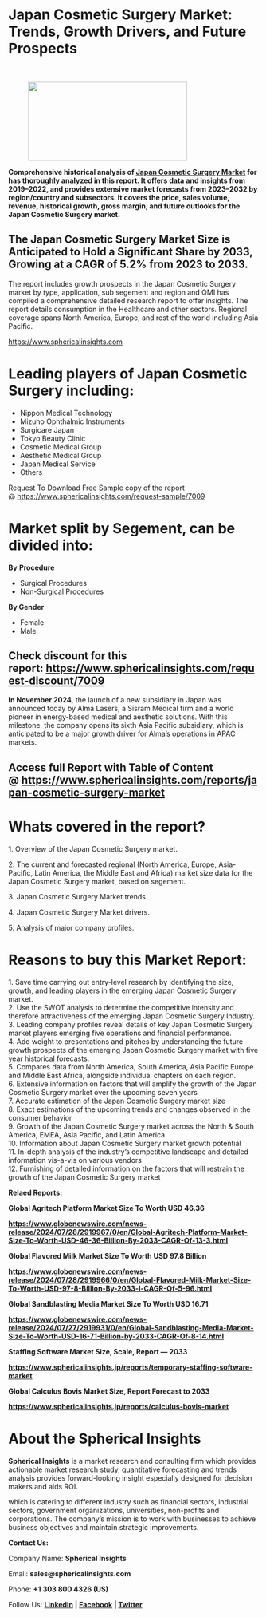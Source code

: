 <h1 id="296e" class="pw-post-title fo fp fq bf fr fs ft fu fv fw fx fy fz ga gb gc gd ge gf gg gh gi gj gk gl gm gn go gp gq bk" data-testid="storyTitle" data-selectable-paragraph="">Japan Cosmetic Surgery Market: Trends, Growth Drivers, and Future Prospects</h1>
<div>
<div class="speechify-ignore ab cp">
<div class="speechify-ignore bh l">
<div class="gr gs gt gu gv ab">
<div>
<div class="ab gw">
<div>
<div class="bm">
<div class="l gx gy by gz ha">&nbsp;</div>
<div class="l gx gy by gz ha">
<figure class="ld le lf lg lh li la lb paragraph-image">
<div class="la lb lc"><picture><img class="bh ki lj c" src="https://miro.medium.com/v2/resize:fit:526/1*O_V9-kWiJGryjkH2Fg_8jA.jpeg" alt="" width="319" height="158" /></picture></div>
</figure>
<p id="c18e" class="pw-post-body-paragraph lk ll fq lm b ln lo lp lq lr ls lt lu lv lw lx ly lz ma mb mc md me mf mg mh fj bk" data-selectable-paragraph=""><strong class="lm fr">Comprehensive historical analysis of&nbsp;</strong><a class="af mi" href="https://www.sphericalinsights.com/reports/japan-cosmetic-surgery-market" target="_blank" rel="noopener ugc nofollow"><strong class="lm fr">Japan Cosmetic Surgery Market</strong></a><strong class="lm fr">&nbsp;for has thoroughly analyzed in this report. It offers data and insights from 2019&ndash;2022, and provides extensive market forecasts from 2023&ndash;2032 by region/country and subsectors. It covers the price, sales volume, revenue, historical growth, gross margin, and future outlooks for the Japan Cosmetic Surgery market.</strong></p>
<h2 id="67bf" class="mj mk fq bf ml mm mn mo mp mq mr ms mt lv mu mv mw lz mx my mz md na nb nc nd bk" data-selectable-paragraph="">The Japan Cosmetic Surgery Market Size is Anticipated to Hold a Significant Share by 2033, Growing at a CAGR of 5.2% from 2023 to 2033.</h2>
<p id="5e99" class="pw-post-body-paragraph lk ll fq lm b ln ne lp lq lr nf lt lu lv ng lx ly lz nh mb mc md ni mf mg mh fj bk" data-selectable-paragraph="">The report includes growth prospects in the Japan Cosmetic Surgery market by type, application, sub segement and region and QMI has compiled a comprehensive detailed research report to offer insights. The report details consumption in the Healthcare and other sectors. Regional coverage spans North America, Europe, and rest of the world including Asia Pacific.</p>
<p id="2508" class="pw-post-body-paragraph lk ll fq lm b ln lo lp lq lr ls lt lu lv lw lx ly lz ma mb mc md me mf mg mh fj bk" data-selectable-paragraph=""><a class="af mi" href="https://www.sphericalinsights.com/" target="_blank" rel="noopener ugc nofollow">https://www.sphericalinsights.com</a></p>
<h1 id="33ac" class="nj mk fq bf ml nk nl nm mp nn no np mt nq nr ns nt nu nv nw nx ny nz oa ob oc bk" data-selectable-paragraph="">Leading players of Japan Cosmetic Surgery including:</h1>
<ul class="">
<li id="a461" class="lk ll fq lm b ln ne lp lq lr nf lt lu lv ng lx ly lz nh mb mc md ni mf mg mh od oe of bk" data-selectable-paragraph="">Nippon Medical Technology</li>
<li id="f430" class="lk ll fq lm b ln og lp lq lr oh lt lu lv oi lx ly lz oj mb mc md ok mf mg mh od oe of bk" data-selectable-paragraph="">Mizuho Ophthalmic Instruments</li>
<li id="cb8c" class="lk ll fq lm b ln og lp lq lr oh lt lu lv oi lx ly lz oj mb mc md ok mf mg mh od oe of bk" data-selectable-paragraph="">Surgicare Japan</li>
<li id="3014" class="lk ll fq lm b ln og lp lq lr oh lt lu lv oi lx ly lz oj mb mc md ok mf mg mh od oe of bk" data-selectable-paragraph="">Tokyo Beauty Clinic</li>
<li id="7f0d" class="lk ll fq lm b ln og lp lq lr oh lt lu lv oi lx ly lz oj mb mc md ok mf mg mh od oe of bk" data-selectable-paragraph="">Cosmetic Medical Group</li>
<li id="8428" class="lk ll fq lm b ln og lp lq lr oh lt lu lv oi lx ly lz oj mb mc md ok mf mg mh od oe of bk" data-selectable-paragraph="">Aesthetic Medical Group</li>
<li id="02f0" class="lk ll fq lm b ln og lp lq lr oh lt lu lv oi lx ly lz oj mb mc md ok mf mg mh od oe of bk" data-selectable-paragraph="">Japan Medical Service</li>
<li id="2070" class="lk ll fq lm b ln og lp lq lr oh lt lu lv oi lx ly lz oj mb mc md ok mf mg mh od oe of bk" data-selectable-paragraph="">Others</li>
</ul>
<p id="cf5a" class="pw-post-body-paragraph lk ll fq lm b ln lo lp lq lr ls lt lu lv lw lx ly lz ma mb mc md me mf mg mh fj bk" data-selectable-paragraph="">Request To Download Free Sample copy of the report @&nbsp;<a class="af mi" href="https://www.sphericalinsights.com/request-sample/7009" target="_blank" rel="noopener ugc nofollow">https://www.sphericalinsights.com/request-sample/7009</a></p>
<h1 id="3308" class="nj mk fq bf ml nk nl nm mp nn no np mt nq nr ns nt nu nv nw nx ny nz oa ob oc bk" data-selectable-paragraph="">Market split by Segement, can be divided into:</h1>
<p id="9d46" class="pw-post-body-paragraph lk ll fq lm b ln ne lp lq lr nf lt lu lv ng lx ly lz nh mb mc md ni mf mg mh fj bk" data-selectable-paragraph=""><strong class="lm fr">By</strong>&nbsp;<strong class="lm fr">Procedure</strong></p>
<ul class="">
<li id="b123" class="lk ll fq lm b ln lo lp lq lr ls lt lu lv lw lx ly lz ma mb mc md me mf mg mh od oe of bk" data-selectable-paragraph="">Surgical Procedures</li>
<li id="995d" class="lk ll fq lm b ln og lp lq lr oh lt lu lv oi lx ly lz oj mb mc md ok mf mg mh od oe of bk" data-selectable-paragraph="">Non-Surgical Procedures</li>
</ul>
<p id="2b2b" class="pw-post-body-paragraph lk ll fq lm b ln lo lp lq lr ls lt lu lv lw lx ly lz ma mb mc md me mf mg mh fj bk" data-selectable-paragraph=""><strong class="lm fr">By Gender</strong></p>
<ul class="">
<li id="52fb" class="lk ll fq lm b ln lo lp lq lr ls lt lu lv lw lx ly lz ma mb mc md me mf mg mh od oe of bk" data-selectable-paragraph="">Female</li>
<li id="5ad5" class="lk ll fq lm b ln og lp lq lr oh lt lu lv oi lx ly lz oj mb mc md ok mf mg mh od oe of bk" data-selectable-paragraph="">Male</li>
</ul>
<h2 id="284a" class="mj mk fq bf ml mm mn mo mp mq mr ms mt lv mu mv mw lz mx my mz md na nb nc nd bk" data-selectable-paragraph="">Check discount for this report:&nbsp;<a class="af mi" href="https://www.sphericalinsights.com/request-discount/7009" target="_blank" rel="noopener ugc nofollow">https://www.sphericalinsights.com/request-discount/7009</a></h2>
<p id="e8fc" class="pw-post-body-paragraph lk ll fq lm b ln ne lp lq lr nf lt lu lv ng lx ly lz nh mb mc md ni mf mg mh fj bk" data-selectable-paragraph=""><strong class="lm fr">In November 2024,</strong>&nbsp;the launch of a new subsidiary in Japan was announced today by Alma Lasers, a Sisram Medical firm and a world pioneer in energy-based medical and aesthetic solutions. With this milestone, the company opens its sixth Asia Pacific subsidiary, which is anticipated to be a major growth driver for Alma&rsquo;s operations in APAC markets.</p>
<h2 id="d919" class="mj mk fq bf ml mm mn mo mp mq mr ms mt lv mu mv mw lz mx my mz md na nb nc nd bk" data-selectable-paragraph="">Access full Report with Table of Content @&nbsp;<a class="af mi" href="https://www.sphericalinsights.com/reports/japan-cosmetic-surgery-market" target="_blank" rel="noopener ugc nofollow">https://www.sphericalinsights.com/reports/japan-cosmetic-surgery-market</a></h2>
<h1 id="957c" class="nj mk fq bf ml nk nl nm mp nn no np mt nq nr ns nt nu nv nw nx ny nz oa ob oc bk" data-selectable-paragraph="">Whats covered in the report?</h1>
<p id="2fb9" class="pw-post-body-paragraph lk ll fq lm b ln ne lp lq lr nf lt lu lv ng lx ly lz nh mb mc md ni mf mg mh fj bk" data-selectable-paragraph="">1. Overview of the Japan Cosmetic Surgery market.</p>
<p id="c78c" class="pw-post-body-paragraph lk ll fq lm b ln lo lp lq lr ls lt lu lv lw lx ly lz ma mb mc md me mf mg mh fj bk" data-selectable-paragraph="">2. The current and forecasted regional (North America, Europe, Asia-Pacific, Latin America, the Middle East and Africa) market size data for the Japan Cosmetic Surgery market, based on segement.</p>
<p id="731c" class="pw-post-body-paragraph lk ll fq lm b ln lo lp lq lr ls lt lu lv lw lx ly lz ma mb mc md me mf mg mh fj bk" data-selectable-paragraph="">3. Japan Cosmetic Surgery Market trends.</p>
<p id="b6ca" class="pw-post-body-paragraph lk ll fq lm b ln lo lp lq lr ls lt lu lv lw lx ly lz ma mb mc md me mf mg mh fj bk" data-selectable-paragraph="">4. Japan Cosmetic Surgery Market drivers.</p>
<p id="27d5" class="pw-post-body-paragraph lk ll fq lm b ln lo lp lq lr ls lt lu lv lw lx ly lz ma mb mc md me mf mg mh fj bk" data-selectable-paragraph="">5. Analysis of major company profiles.</p>
<h1 id="e021" class="nj mk fq bf ml nk nl nm mp nn no np mt nq nr ns nt nu nv nw nx ny nz oa ob oc bk" data-selectable-paragraph="">Reasons to buy this Market Report:</h1>
<p id="5684" class="pw-post-body-paragraph lk ll fq lm b ln ne lp lq lr nf lt lu lv ng lx ly lz nh mb mc md ni mf mg mh fj bk" data-selectable-paragraph="">1. Save time carrying out entry-level research by identifying the size, growth, and leading players in the emerging Japan Cosmetic Surgery market.<br />2. Use the SWOT analysis to determine the competitive intensity and therefore attractiveness of the emerging Japan Cosmetic Surgery Industry.<br />3. Leading company profiles reveal details of key Japan Cosmetic Surgery market players emerging five operations and financial performance.<br />4. Add weight to presentations and pitches by understanding the future growth prospects of the emerging Japan Cosmetic Surgery market with five year historical forecasts.<br />5. Compares data from North America, South America, Asia Pacific Europe and Middle East Africa, alongside individual chapters on each region.<br />6. Extensive information on factors that will amplify the growth of the Japan Cosmetic Surgery market over the upcoming seven years<br />7. Accurate estimation of the Japan Cosmetic Surgery market size<br />8. Exact estimations of the upcoming trends and changes observed in the consumer behavior<br />9. Growth of the Japan Cosmetic Surgery market across the North &amp; South America, EMEA, Asia Pacific, and Latin America<br />10. Information about Japan Cosmetic Surgery market growth potential<br />11. In-depth analysis of the industry&rsquo;s competitive landscape and detailed information vis-a-vis on various vendors<br />12. Furnishing of detailed information on the factors that will restrain the growth of the Japan Cosmetic Surgery market</p>
<p id="a67a" class="pw-post-body-paragraph lk ll fq lm b ln lo lp lq lr ls lt lu lv lw lx ly lz ma mb mc md me mf mg mh fj bk" data-selectable-paragraph=""><strong class="lm fr">Relaed Reports:</strong></p>
<p id="7e77" class="pw-post-body-paragraph lk ll fq lm b ln lo lp lq lr ls lt lu lv lw lx ly lz ma mb mc md me mf mg mh fj bk" data-selectable-paragraph=""><strong class="lm fr">Global Agritech Platform Market Size To Worth USD 46.36</strong></p>
<p id="f7d8" class="pw-post-body-paragraph lk ll fq lm b ln lo lp lq lr ls lt lu lv lw lx ly lz ma mb mc md me mf mg mh fj bk" data-selectable-paragraph=""><a class="af mi" href="https://www.globenewswire.com/news-release/2024/07/28/2919967/0/en/Global-Agritech-Platform-Market-Size-To-Worth-USD-46-36-Billion-By-2033-CAGR-Of-13-3.html" target="_blank" rel="noopener ugc nofollow"><strong class="lm fr">https://www.globenewswire.com/news-release/2024/07/28/2919967/0/en/Global-Agritech-Platform-Market-Size-To-Worth-USD-46-36-Billion-By-2033-CAGR-Of-13-3.html</strong></a></p>
<p id="dba3" class="pw-post-body-paragraph lk ll fq lm b ln lo lp lq lr ls lt lu lv lw lx ly lz ma mb mc md me mf mg mh fj bk" data-selectable-paragraph=""><strong class="lm fr">Global Flavored Milk Market Size To Worth USD 97.8 Billion</strong></p>
<p id="d90c" class="pw-post-body-paragraph lk ll fq lm b ln lo lp lq lr ls lt lu lv lw lx ly lz ma mb mc md me mf mg mh fj bk" data-selectable-paragraph=""><a class="af mi" href="https://www.globenewswire.com/news-release/2024/07/28/2919966/0/en/Global-Flavored-Milk-Market-Size-To-Worth-USD-97-8-Billion-By-2033-l-CAGR-Of-5-96.html" target="_blank" rel="noopener ugc nofollow"><strong class="lm fr">https://www.globenewswire.com/news-release/2024/07/28/2919966/0/en/Global-Flavored-Milk-Market-Size-To-Worth-USD-97-8-Billion-By-2033-l-CAGR-Of-5-96.html</strong></a></p>
<p id="ffa5" class="pw-post-body-paragraph lk ll fq lm b ln lo lp lq lr ls lt lu lv lw lx ly lz ma mb mc md me mf mg mh fj bk" data-selectable-paragraph=""><strong class="lm fr">Global Sandblasting Media Market Size To Worth USD 16.71</strong></p>
<p id="42a5" class="pw-post-body-paragraph lk ll fq lm b ln lo lp lq lr ls lt lu lv lw lx ly lz ma mb mc md me mf mg mh fj bk" data-selectable-paragraph=""><a class="af mi" href="https://www.globenewswire.com/news-release/2024/07/27/2919931/0/en/Global-Sandblasting-Media-Market-Size-To-Worth-USD-16-71-Billion-by-2033-CAGR-Of-8-14.html" target="_blank" rel="noopener ugc nofollow"><strong class="lm fr">https://www.globenewswire.com/news-release/2024/07/27/2919931/0/en/Global-Sandblasting-Media-Market-Size-To-Worth-USD-16-71-Billion-by-2033-CAGR-Of-8-14.html</strong></a></p>
<p id="6167" class="pw-post-body-paragraph lk ll fq lm b ln lo lp lq lr ls lt lu lv lw lx ly lz ma mb mc md me mf mg mh fj bk" data-selectable-paragraph=""><strong class="lm fr">Staffing Software Market Size, Scale, Report &mdash; 2033</strong></p>
<p id="99ac" class="pw-post-body-paragraph lk ll fq lm b ln lo lp lq lr ls lt lu lv lw lx ly lz ma mb mc md me mf mg mh fj bk" data-selectable-paragraph=""><a class="af mi" href="https://www.sphericalinsights.jp/reports/temporary-staffing-software-market" target="_blank" rel="noopener ugc nofollow"><strong class="lm fr">https://www.sphericalinsights.jp/reports/temporary-staffing-software-market</strong></a></p>
<p id="7dfe" class="pw-post-body-paragraph lk ll fq lm b ln lo lp lq lr ls lt lu lv lw lx ly lz ma mb mc md me mf mg mh fj bk" data-selectable-paragraph=""><strong class="lm fr">Global Calculus Bovis Market Size, Report Forecast to 2033</strong></p>
<p id="31e2" class="pw-post-body-paragraph lk ll fq lm b ln lo lp lq lr ls lt lu lv lw lx ly lz ma mb mc md me mf mg mh fj bk" data-selectable-paragraph=""><a class="af mi" href="https://www.sphericalinsights.jp/reports/calculus-bovis-market" target="_blank" rel="noopener ugc nofollow"><strong class="lm fr">https://www.sphericalinsights.jp/reports/calculus-bovis-market</strong></a></p>
<h1 id="4628" class="nj mk fq bf ml nk nl nm mp nn no np mt nq nr ns nt nu nv nw nx ny nz oa ob oc bk" data-selectable-paragraph="">About the Spherical Insights</h1>
<p id="5132" class="pw-post-body-paragraph lk ll fq lm b ln ne lp lq lr nf lt lu lv ng lx ly lz nh mb mc md ni mf mg mh fj bk" data-selectable-paragraph=""><strong class="lm fr">Spherical Insights</strong>&nbsp;is a market research and consulting firm which provides actionable market research study, quantitative forecasting and trends analysis provides forward-looking insight especially designed for decision makers and aids ROI.</p>
<p id="92cb" class="pw-post-body-paragraph lk ll fq lm b ln lo lp lq lr ls lt lu lv lw lx ly lz ma mb mc md me mf mg mh fj bk" data-selectable-paragraph="">which is catering to different industry such as financial sectors, industrial sectors, government organizations, universities, non-profits and corporations. The company&rsquo;s mission is to work with businesses to achieve business objectives and maintain strategic improvements.</p>
<p id="874a" class="pw-post-body-paragraph lk ll fq lm b ln lo lp lq lr ls lt lu lv lw lx ly lz ma mb mc md me mf mg mh fj bk" data-selectable-paragraph=""><strong class="lm fr">Contact Us:</strong></p>
<p id="fb40" class="pw-post-body-paragraph lk ll fq lm b ln lo lp lq lr ls lt lu lv lw lx ly lz ma mb mc md me mf mg mh fj bk" data-selectable-paragraph="">Company Name:&nbsp;<strong class="lm fr">Spherical Insights</strong></p>
<p id="1790" class="pw-post-body-paragraph lk ll fq lm b ln lo lp lq lr ls lt lu lv lw lx ly lz ma mb mc md me mf mg mh fj bk" data-selectable-paragraph="">Email:&nbsp;<strong class="lm fr">sales@sphericalinsights.com</strong></p>
<p id="0d6b" class="pw-post-body-paragraph lk ll fq lm b ln lo lp lq lr ls lt lu lv lw lx ly lz ma mb mc md me mf mg mh fj bk" data-selectable-paragraph="">Phone:&nbsp;<strong class="lm fr">+1 303 800 4326 (US)</strong></p>
<p id="f662" class="pw-post-body-paragraph lk ll fq lm b ln lo lp lq lr ls lt lu lv lw lx ly lz ma mb mc md me mf mg mh fj bk" data-selectable-paragraph="">Follow Us:&nbsp;<a class="af mi" href="https://www.linkedin.com/company/spherical-insight/" target="_blank" rel="noopener ugc nofollow"><strong class="lm fr">LinkedIn</strong></a><strong class="lm fr">&nbsp;|&nbsp;</strong><a class="af mi" href="https://www.facebook.com/sphericalinsights22" target="_blank" rel="noopener ugc nofollow"><strong class="lm fr">Facebook</strong></a><strong class="lm fr">&nbsp;|&nbsp;</strong><a class="af mi" href="https://twitter.com/SInsights_US" target="_blank" rel="noopener ugc nofollow"><strong class="lm fr">Twitter</strong></a></p>
</div>
</div>
</div>
</div>
</div>
</div>
</div>
</div>
</div>
